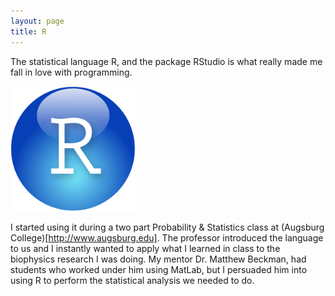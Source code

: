 ```yaml
---
layout: page
title: R
---
```


The statistical language R, and the package RStudio is what really made me fall in love with programming.

<img src="/images/RStudio-Ball.png" alt="Drawing" style="width:200px;float:center;"/>

 I started using it during a two part Probability & Statistics class at (Augsburg College)[http://www.augsburg.edu]. The professor introduced the language to us and I instantly wanted to apply what I learned in class to the biophysics research I was doing. My mentor Dr. Matthew Beckman, had students who worked under him using MatLab, but I persuaded him into using R to perform the statistical analysis we needed to do. 